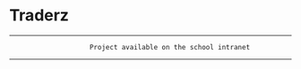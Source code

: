 # Traderz
***********************************************************************************************************************************************************************************************************************************************************************************
                        Project available on the school intranet
************************************************************************************************************************************************************************************************************************************************************************************


              
